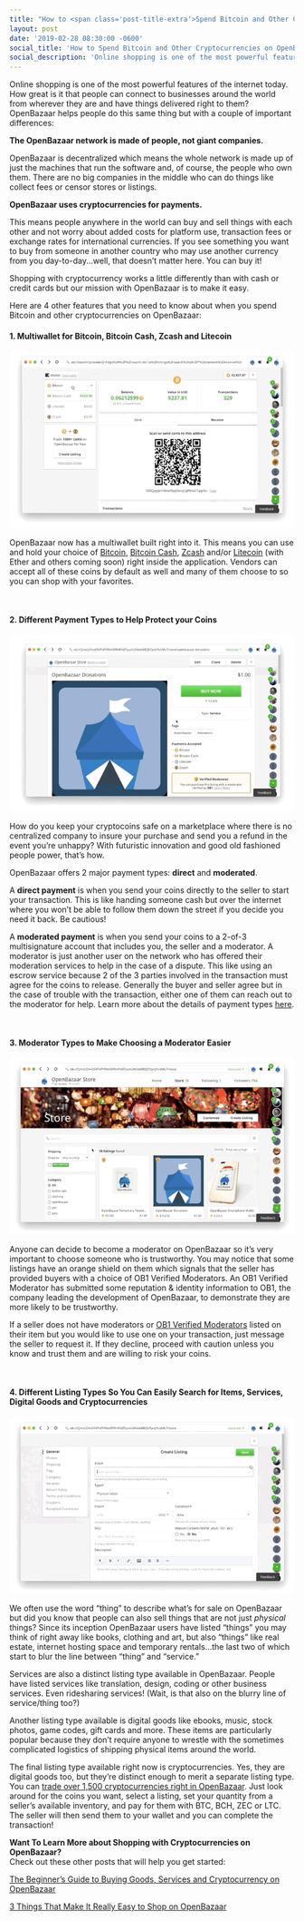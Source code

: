 ```yaml
---
title: "How to <span class='post-title-extra'>Spend Bitcoin and Other Cryptocurrencies</span> on OpenBazaar"
layout: post
date: '2019-02-28 08:30:00 -0600'
social_title: 'How to Spend Bitcoin and Other Cryptocurrencies on OpenBazaar'
social_description: 'Online shopping is one of the most powerful features of the internet today. How great is it that people can connect to businesses around the world from wherever they are and have things delivered right to them? OpenBazaar helps people do this same thing but with a couple of important differences.'
---
```


Online shopping is one of the most powerful features of the internet today. How great is it that people can connect to businesses around the world from wherever they are and have things delivered right to them? OpenBazaar helps people do this same thing but with a couple of important differences:

**The OpenBazaar network is made of people, not giant companies.**

OpenBazaar is decentralized which means the whole network is made up of just the machines that run the software and, of course, the people who own them. There are no big companies in the middle who can do things like collect fees or censor stores or listings.

**OpenBazaar uses cryptocurrencies for payments.**

This means people anywhere in the world can buy and sell things with each other and not worry about added costs for platform use, transaction fees or exchange rates for international currencies. If you see something you want to buy from someone in another country who may use another currency from you day-to-day...well, that doesn’t matter here. You can buy it!

Shopping with cryptocurrency works a little differently than with cash or credit cards but our mission with OpenBazaar is to make it easy. 

Here are 4 other features that you need to know about when you spend Bitcoin and other cryptocurrencies on OpenBazaar:

#### 1. Multiwallet for Bitcoin, Bitcoin Cash, Zcash and Litecoin

![OpenBazaar Multiwallet for Bitcoin, Bitcoin Cash, Zcash and Litecoin](OpenBazaar_Multiwallet.gif "OpenBazaar Multiwallet for Bitcoin, Bitcoin Cash, Zcash and Litecoin")

OpenBazaar now has a multiwallet built right into it. This means you can 
use and hold your choice of [Bitcoin](https://bitcoin.org), [Bitcoin Cash](https://bitcoincash.org), [Zcash](https://z.cash) and/or [Litecoin](https://litecoin.org) (with Ether and others coming soon) right inside the application. Vendors can accept all of these coins by default as well and many of them choose to so you can shop with your favorites.

<br>  

#### 2. Different Payment Types to Help Protect your Coins

![OpenBazaar Payment Types Direct or Moderated](OpenBazaar_Payment_Type.gif "OpenBazaar Payment Types Direct or Moderated")

How do you keep your cryptocoins safe on a marketplace where there is no centralized company to insure your purchase and send you a refund in the event you’re unhappy? With futuristic innovation and good old fashioned people power, that’s how.

OpenBazaar offers 2 major payment types: **direct** and **moderated**.

A **direct payment** is when you send your coins directly to the seller to start your transaction. This is like handing someone cash but over the internet where you won’t be able to follow them down the street if you decide you need it back. Be cautious!

A **moderated payment** is when you send your coins to a 2-of-3 multisignature account that includes you, the seller and a moderator. A moderator is just another user on the network who has offered their moderation services to help in the case of a dispute. This like using an escrow service because 2 of the 3 parties involved in the transaction must agree for the coins to release. Generally the buyer and seller agree but in the case of trouble with the transaction, either one of them can reach out to the moderator for help. Learn more about the details of payment types [here](https://openbazaar.zendesk.com/hc/en-us/articles/115002761052-How-does-a-moderated-payment-using-multisig-work-). 

<br>  

#### 3. Moderator Types to Make Choosing a Moderator Easier

![OB1 Verified Moderator Shield on OpenBazaar](OB1_Verified_Moderator_Shield.gif "OB1 Verified Moderator Shield on OpenBazaar")

Anyone can decide to become a moderator on OpenBazaar so it’s very important to choose someone who is trustworthy. You may notice that some listings have an orange shield on them which signals that the seller has provided buyers with a choice of OB1 Verified Moderators. An OB1 Verified Moderator has submitted some reputation & identity information to OB1, the company leading the development of OpenBazaar, to demonstrate they are more likely to be trustworthy. 

If a seller does not have moderators or [OB1 Verified Moderators](https://ob1.io/verified-moderators.html) listed on their item but you would like to use one on your transaction, just message the seller to request it. If they decline, proceed with caution unless you know and trust them and are willing to risk your coins.

<br>  

#### 4. Different Listing Types So You Can Easily Search for Items, Services, Digital Goods and Cryptocurrencies

![Listing Types on OpenBazaar for Services, Cryptocurrencies, Physical Goods or Digital Goods](OpenBazaar_Listing_Type.gif "Listing Types on OpenBazaar for Services, Cryptocurrencies, Physical Goods or Digital Goods")

We often use the word “thing” to describe what’s for sale on OpenBazaar but did you know that people can also sell things that are not just _physical_ things? Since its inception OpenBazaar users have listed “things” you may think of right away like books, clothing and art, but also “things” like real estate, internet hosting space and temporary rentals...the last two of which start to blur the line between “thing” and “service.”

Services are also a distinct listing type available in OpenBazaar. People have listed services like translation, design, coding or other business services. Even ridesharing services! (Wait, is that also on the blurry line of service/thing too?)

Another listing type available is digital goods like ebooks, music, stock photos, game codes, gift cards and more. These items are particularly popular because they don’t require anyone to wrestle with the sometimes complicated logistics of shipping physical items around the world.

The final listing type available right now is cryptocurrencies. Yes, they are digital goods too, but they’re distinct enough to merit a separate listing type. You can [trade over 1,500 cryptocurrencies right in OpenBazaar](https://openbazaar.org/blog/how-to-buy-cryptocurrencies-privately-with-no-fees/). Just look around for the coins you want, select a listing, set your quantity from a seller’s available inventory, and pay for them with BTC, BCH, ZEC or LTC. The seller will then send them to your wallet and you can complete the transaction!

**Want To Learn More about Shopping with Cryptocurrencies on OpenBazaar?**\
Check out these other posts that will help you get started:

[The Beginner’s Guide to Buying Goods, Services and Cryptocurrency on OpenBazaar](https://openbazaar.org/blog/The-Beginners-Guide-to-Buying-Goods-Services-and-Cryptocurrency-on-OpenBazaar/)

[3 Things That Make It Really Easy to Shop on OpenBazaar](https://openbazaar.org/blog/3-things-that-make-it-really-easy-to-shop-on-openbazaar/)
